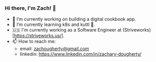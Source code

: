 ### Hi there, I'm Zach! 👋
- 🔭 I’m currently working on building a digital cookbook app.
- 🌱 I’m currently learning k8s and kuttl 🦑.
- 🇺🇸 I'm currently working as a Software Engineer at (Striveworks)[https://striveworks.us/].
- 📫 How to reach me: 
  - email: zachougherty@gmail.com
  - linkedin: https://www.linkedin.com/in/zachary-dougherty/

<!--
**ZachDougherty/ZachDougherty** is a ✨ _special_ ✨ repository because its `README.md` (this file) appears on your GitHub profile.

Here are some ideas to get you started:

- 🔭 I’m currently working on ...
- 🌱 I’m currently learning ...
- 👯 I’m looking to collaborate on ...
- 🤔 I’m looking for help with ...
- 💬 Ask me about ...
- 📫 How to reach me: ...
- 😄 Pronouns: ...
- ⚡ Fun fact: ...
-->

